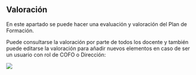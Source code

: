 ## Valoración

En este apartado se puede hacer una evaluación y valoración del Plan de Formación.

Puede consultarse la valoración por parte de todos los docente y también puede editarse la valoración para añadir nuevos elementos en caso de ser un usuario con rol de COFO o Dirección:

![](/assets/Selección_740.png)